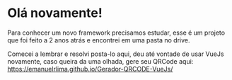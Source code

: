 # Olá novamente!

Para conhecer um novo framework precisamos estudar, esse é um projeto que foi feito a 2 anos atrás e encontrei em uma pasta no drive.

Comecei a lembrar e resolvi posta-lo aqui, deu até vontade de usar VueJs novamente, caso queira da uma olhada, gere seu QRCode aqui:
<a target="_blank" href="https://emanuelrlima.github.io/Gerador-QRCODE-VueJs/"> https://emanuelrlima.github.io/Gerador-QRCODE-VueJs/ </a>
